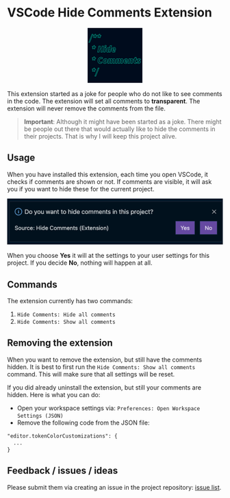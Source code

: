 # VSCode Hide Comments Extension

<p align="center">
  <a href="https://marketplace.visualstudio.com/items?itemName=eliostruyf.vscode-hide-comments">
    <img alt="Hide Comments" src="./assets/hide-comments.png">
  </a>
</p>

This extension started as a joke for people who do not like to see comments in the code. The extension will set all comments to **transparent**. The extension will never remove the comments from the file.

> **Important**: Although it might have been started as a joke. There might be people out there that would actually like to hide the comments in their projects. That is why I will keep this project alive.

## Usage

When you have installed this extension, each time you open VSCode, it checks if comments are shown or not. If comments are visible, it will ask you if you want to hide these for the current project.

![Do you want to hide the comments of this project?](./assets/hide-comments-dialog.png)

When you choose **Yes** it will at the settings to your user settings for this project. If you decide **No**, nothing will happen at all.

## Commands

The extension currently has two commands:

1. `Hide Comments: Hide all comments`
2. `Hide Comments: Show all comments`


## Removing the extension

When you want to remove the extension, but still have the comments hidden. It is best to first run the `Hide Comments: Show all comments` command. This will make sure that all settings will be reset.

If you did already uninstall the extension, but still your comments are hidden. Here is what you can do:

- Open your workspace settings via: `Preferences: Open Workspace Settings (JSON)`
- Remove the following code from the JSON file:

```
"editor.tokenColorCustomizations": {
  ...
}
```

## Feedback / issues / ideas

Please submit them via creating an issue in the project repository: [issue list](https://github.com/estruyf/vscode-hide-comments/issues).